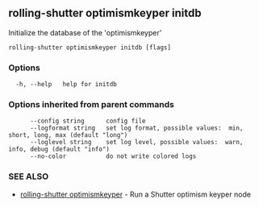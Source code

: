 ## rolling-shutter optimismkeyper initdb

Initialize the database of the 'optimismkeyper'

```
rolling-shutter optimismkeyper initdb [flags]
```

### Options

```
  -h, --help   help for initdb
```

### Options inherited from parent commands

```
      --config string      config file
      --logformat string   set log format, possible values:  min, short, long, max (default "long")
      --loglevel string    set log level, possible values:  warn, info, debug (default "info")
      --no-color           do not write colored logs
```

### SEE ALSO

* [rolling-shutter optimismkeyper](rolling-shutter_optimismkeyper.md)	 - Run a Shutter optimism keyper node

